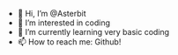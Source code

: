 - 👋 Hi, I’m @Asterbit
- 👀 I’m interested in coding
- 🌱 I’m currently learning very basic coding
- 📫 How to reach me: Github!

<!---
Asterbit/Asterbit is a ✨ special ✨ repository because its `README.md` (this file) appears on your GitHub profile.
You can click the Preview link to take a look at your changes.
--->
